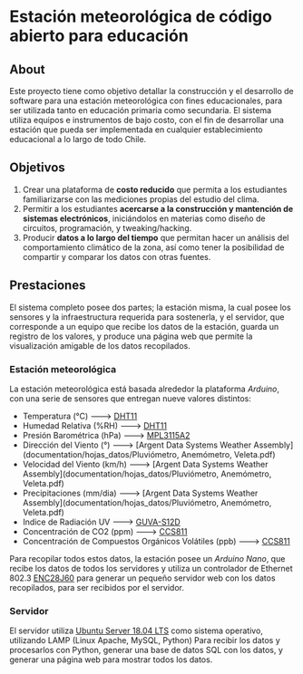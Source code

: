 # Estación meteorológica de código abierto para educación

## About
Este proyecto tiene como objetivo detallar la construcción y el desarrollo de software para una estación meteorológica con fines educacionales, para ser utilizada tanto en educación primaria como secundaria. El sistema utiliza equipos e instrumentos de bajo costo, con el fin de desarrollar una estación que pueda ser implementada en cualquier establecimiento educacional a lo largo de todo Chile.

## Objetivos

1. Crear una plataforma de **costo reducido** que permita a los estudiantes familiarizarse con las mediciones propias del estudio del clima.
2. Permitir a los estudiantes **acercarse a la construcción y mantención de sistemas electrónicos**, iniciándolos en materias como diseño de circuitos, programación, y tweaking/hacking.
3. Producir **datos a lo largo del tiempo** que permitan hacer un análisis del comportamiento climático de la zona, así como tener la posibilidad de compartir y comparar los datos con otras fuentes.

## Prestaciones

El sistema completo posee dos partes; la estación misma, la cual posee los sensores y la infraestructura requerida para sostenerla, y el servidor, que corresponde a un equipo que recibe los datos de la estación, guarda un registro de los valores, y produce una página web que permite la visualización amigable de los datos recopilados.

### Estación meteorológica

La estación meteorológica está basada alrededor la plataforma *Arduino*, con una serie de sensores que entregan nueve valores distintos:

* Temperatura (°C) 🡒 [DHT11](/documentation/hojas_datos/DHT11.pdf)
* Humedad Relativa (%RH) 🡒 [DHT11](/documentation/hojas_datos/DHT11.pdf)
* Presión Barométrica (hPa) 🡒 [MPL3115A2](/documentation/hojas_datos/MPL3115A2.pdf)
* Dirección del Viento (°) 🡒 [Argent Data Systems Weather Assembly](documentation/hojas_datos/Pluviómetro, Anemómetro, Veleta.pdf)
* Velocidad del Viento (km/h) 🡒 [Argent Data Systems Weather Assembly](documentation/hojas_datos/Pluviómetro, Anemómetro, Veleta.pdf)
* Precipitaciones (mm/dia) 🡒 [Argent Data Systems Weather Assembly](documentation/hojas_datos/Pluviómetro, Anemómetro, Veleta.pdf)
* Indice de Radiación UV 🡒 [GUVA-S12D](/documentation/hojas_datos/GUVA-S12D.pdf)
* Concentración de CO2 (ppm) 🡒 [CCS811](/documentation/hojas_datos/CCS811.pdf)
* Concentración de Compuestos Orgánicos Volátiles (ppb) 🡒 [CCS811](/documentation/hojas_datos/CCS811.pdf)

Para recopilar todos estos datos, la estación posee un *Arduino Nano*, que recibe los datos de todos los servidores y utiliza un controlador de Ethernet 802.3 [ENC28J60](/documentation/hojas_datos/ENC28J60) para generar un pequeño servidor web con los datos recopilados, para ser recibidos por el servidor.

### Servidor

El servidor utiliza  [Ubuntu Server 18.04 LTS](https://www.ubuntu.com/download/server?) como sistema operativo, utilizando LAMP (Linux Apache, MySQL, Python) Para recibir los datos y procesarlos con Python, generar una base de datos SQL con los datos, y generar una página web para mostrar todos los datos.
